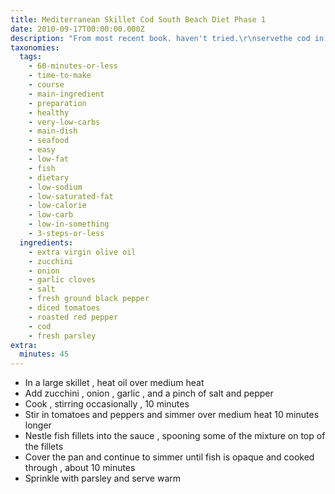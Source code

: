 ```yaml
---
title: Mediterranean Skillet Cod South Beach Diet Phase 1
date: 2010-09-17T00:00:00.000Z
description: "From most recent book. haven't tried.\r\nservethe cod in shallow bowls with soup spoons so you don't leave any of the rich sauce. this recipe is best made with red, full-flavored, spanish pequillo peppers, which you usually find among the other jarred peppers in the supermarket. you could use roasted red pepper instead."
taxonomies:
  tags:
    - 60-minutes-or-less
    - time-to-make
    - course
    - main-ingredient
    - preparation
    - healthy
    - very-low-carbs
    - main-dish
    - seafood
    - easy
    - low-fat
    - fish
    - dietary
    - low-sodium
    - low-saturated-fat
    - low-calorie
    - low-carb
    - low-in-something
    - 3-steps-or-less
  ingredients:
    - extra virgin olive oil
    - zucchini
    - onion
    - garlic cloves
    - salt
    - fresh ground black pepper
    - diced tomatoes
    - roasted red pepper
    - cod
    - fresh parsley
extra:
  minutes: 45
---
```

 - In a large skillet , heat oil over medium heat
 - Add zucchini , onion , garlic , and a pinch of salt and pepper
 - Cook , stirring occasionally , 10 minutes
 - Stir in tomatoes and peppers and simmer over medium heat 10 minutes longer
 - Nestle fish fillets into the sauce , spooning some of the mixture on top of the fillets
 - Cover the pan and continue to simmer until fish is opaque and cooked through , about 10 minutes
 - Sprinkle with parsley and serve warm
